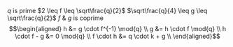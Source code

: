 $q$ is prime
$2 \leq f \leq \sqrt\frac{q}{2}$
$\sqrt\frac{q}{4} \leq g \leq \sqrt\frac{q}{2}$
$f$ & $g$ is coprime
$$\begin{aligned}
h &= g \cdot f^{-1} \mod{q} \\
g &= h \cdot f \mod{q} \\
h \cdot f - g &= 0 \mod{q} \\
f \cdot h &= q \cdot k + g \\
\end{aligned}$$